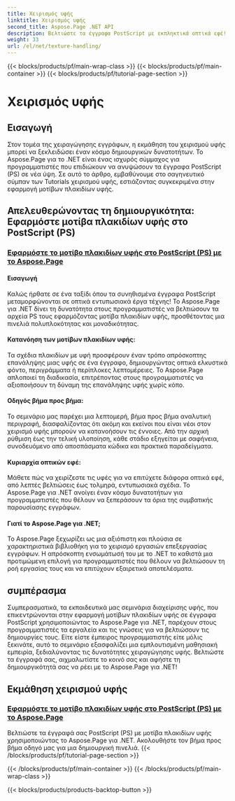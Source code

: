 ```yaml
---
title: Χειρισμός υφής
linktitle: Χειρισμός υφής
second_title: Aspose.Page .NET API
description: Βελτιώστε τα έγγραφα PostScript με εκπληκτικά οπτικά εφέ! Μάθετε να εφαρμόζετε μοτίβα πλακιδίων υφής χρησιμοποιώντας το Aspose.Page για .NET με τον αναλυτικό οδηγό μας.
weight: 33
url: /el/net/texture-handling/
---
```


{{< blocks/products/pf/main-wrap-class >}}
{{< blocks/products/pf/main-container >}}
{{< blocks/products/pf/tutorial-page-section >}}

# Χειρισμός υφής

## Εισαγωγή

Στον τομέα της χειραγώγησης εγγράφων, η εκμάθηση του χειρισμού υφής μπορεί να ξεκλειδώσει έναν κόσμο δημιουργικών δυνατοτήτων. Το Aspose.Page για το .NET είναι ένας ισχυρός σύμμαχος για προγραμματιστές που επιδιώκουν να ανυψώσουν τα έγγραφα PostScript (PS) σε νέα ύψη. Σε αυτό το άρθρο, εμβαθύνουμε στο σαγηνευτικό σύμπαν των Tutorials χειρισμού υφής, εστιάζοντας συγκεκριμένα στην εφαρμογή μοτίβων πλακιδίων υφής.

## Απελευθερώνοντας τη δημιουργικότητα: Εφαρμόστε μοτίβα πλακιδίων υφής στο PostScript (PS)

### [Εφαρμόστε το μοτίβο πλακιδίων υφής στο PostScript (PS) με το Aspose.Page](./apply-texture-tiling-pattern-to-postscript-ps/)

#### Εισαγωγή
Καλώς ήρθατε σε ένα ταξίδι όπου τα συνηθισμένα έγγραφα PostScript μεταμορφώνονται σε οπτικά εντυπωσιακά έργα τέχνης! Το Aspose.Page για .NET δίνει τη δυνατότητα στους προγραμματιστές να βελτιώσουν τα αρχεία PS τους εφαρμόζοντας μοτίβα πλακιδίων υφής, προσθέτοντας μια πινελιά πολυπλοκότητας και μοναδικότητας.

#### Κατανόηση των μοτίβων πλακιδίων υφής:
Τα σχέδια πλακιδίων με υφή προσφέρουν έναν τρόπο απρόσκοπτης επανάληψης μιας υφής σε ένα έγγραφο, δημιουργώντας οπτικά ελκυστικά φόντο, περιγράμματα ή περίπλοκες λεπτομέρειες. Το Aspose.Page απλοποιεί τη διαδικασία, επιτρέποντας στους προγραμματιστές να αξιοποιήσουν τη δύναμη της επανάληψης υφής χωρίς κόπο.

#### Οδηγός βήμα προς βήμα:
Το σεμινάριο μας παρέχει μια λεπτομερή, βήμα προς βήμα αναλυτική περιγραφή, διασφαλίζοντας ότι ακόμη και εκείνοι που είναι νέοι στον χειρισμό υφής μπορούν να κατανοήσουν τις έννοιες. Από την αρχική ρύθμιση έως την τελική υλοποίηση, κάθε στάδιο εξηγείται με σαφήνεια, συνοδευόμενο από αποσπάσματα κώδικα και πρακτικά παραδείγματα.

#### Κυριαρχία οπτικών εφέ:
Μάθετε πώς να χειρίζεστε τις υφές για να επιτύχετε διάφορα οπτικά εφέ, από λεπτές βελτιώσεις έως τολμηρά, εντυπωσιακά σχέδια. Το Aspose.Page για .NET ανοίγει έναν κόσμο δυνατοτήτων για προγραμματιστές που θέλουν να ξεπεράσουν τα όρια της συμβατικής παρουσίασης εγγράφων.

#### Γιατί το Aspose.Page για .NET;
Το Aspose.Page ξεχωρίζει ως μια αξιόπιστη και πλούσια σε χαρακτηριστικά βιβλιοθήκη για το χειρισμό εργασιών επεξεργασίας εγγράφων. Η απρόσκοπτη ενσωμάτωσή του με το .NET το καθιστά μια προτιμώμενη επιλογή για προγραμματιστές που θέλουν να βελτιώσουν τη ροή εργασίας τους και να επιτύχουν εξαιρετικά αποτελέσματα.

## συμπέρασμα

Συμπερασματικά, τα εκπαιδευτικά μας σεμινάρια διαχείρισης υφής, που επικεντρώνονται στην εφαρμογή μοτίβων πλακιδίων υφής σε έγγραφα PostScript χρησιμοποιώντας το Aspose.Page για .NET, παρέχουν στους προγραμματιστές τα εργαλεία και τις γνώσεις για να βελτιώσουν τις δημιουργίες τους. Είτε είστε έμπειρος προγραμματιστής είτε μόλις ξεκινάτε, αυτό το σεμινάριο εξασφαλίζει μια εμπλουτισμένη μαθησιακή εμπειρία, ξεδιαλύνοντας τις δυνατότητες χειραγώγησης υφής. Βελτιώστε τα έγγραφά σας, αιχμαλωτίστε το κοινό σας και αφήστε τη δημιουργικότητά σας να ρέει με το Aspose.Page για .NET!
## Εκμάθηση χειρισμού υφής
### [Εφαρμόστε το μοτίβο πλακιδίων υφής στο PostScript (PS) με το Aspose.Page](./apply-texture-tiling-pattern-to-postscript-ps/)
Βελτιώστε τα έγγραφά σας PostScript (PS) με μοτίβα πλακιδίων υφής χρησιμοποιώντας το Aspose.Page για .NET. Ακολουθήστε τον βήμα προς βήμα οδηγό μας για μια δημιουργική πινελιά.
{{< /blocks/products/pf/tutorial-page-section >}}

{{< /blocks/products/pf/main-container >}}
{{< /blocks/products/pf/main-wrap-class >}}

{{< blocks/products/products-backtop-button >}}
